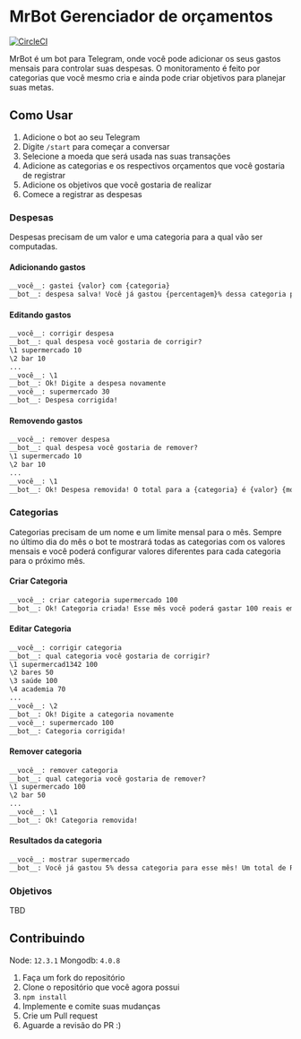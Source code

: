 # MrBot Gerenciador de orçamentos

[![CircleCI](https://circleci.com/gh/Mateus-Resende/mrbot-finance.svg?style=svg)](https://circleci.com/gh/Mateus-Resende/mrbot-finance)

MrBot é um bot para Telegram, onde você pode adicionar os seus gastos mensais para controlar suas despesas. O monitoramento é feito por categorias que você mesmo cria e ainda pode criar objetivos para planejar suas metas.

## Como Usar

1. Adicione o bot ao seu Telegram
2. Digite `/start` para começar a conversar
3. Selecione a moeda que será usada nas suas transações
4. Adicione as categorias e os respectivos orçamentos que você gostaria de registrar
5. Adicione os objetivos que você gostaria de realizar
6. Comece a registrar as despesas

### Despesas

Despesas precisam de um valor e uma categoria para a qual vão ser computadas.

#### Adicionando gastos

```md
__você__: gastei {valor} com {categoria}
__bot__: despesa salva! Você já gastou {percentagem}% dessa categoria para esse mês! Um total de R$ {valor}.
```

#### Editando gastos

```md
__você__: corrigir despesa
__bot__: qual despesa você gostaria de corrigir?
\1 supermercado 10
\2 bar 10
...
__você__: \1
__bot__: Ok! Digite a despesa novamente
__você__: supermercado 30
__bot__: Despesa corrigida!
```

#### Removendo gastos

```md
__você__: remover despesa
__bot__: qual despesa você gostaria de remover?
\1 supermercado 10
\2 bar 10
...
__você__: \1
__bot__: Ok! Despesa removida! O total para a {categoria} é {valor} {moeda}
```

### Categorias

Categorias precisam de um nome e um limite mensal para o mês. Sempre no último dia do mês o bot te mostrará todas as categorias com os valores mensais e você poderá configurar valores diferentes para cada categoria para o próximo mês.

#### Criar Categoria

```md
__você__: criar categoria supermercado 100
__bot__: Ok! Categoria criada! Esse mês você poderá gastar 100 reais em supermercado.
```

#### Editar Categoria

```md
__você__: corrigir categoria
__bot__: qual categoria você gostaria de corrigir?
\1 supermercad1342 100
\2 bares 50
\3 saúde 100
\4 academia 70
...
__você__: \2
__bot__: Ok! Digite a categoria novamente
__você__: supermercado 100
__bot__: Categoria corrigida!
```

#### Remover categoria

```md
__você__: remover categoria
__bot__: qual categoria você gostaria de remover?
\1 supermercado 100
\2 bar 50
...
__você__: \1
__bot__: Ok! Categoria removida!
```

#### Resultados da categoria

```md
__você__: mostrar supermercado
__bot__: Você já gastou 5% dessa categoria para esse mês! Um total de R$ 5,00
```

### Objetivos

TBD

## Contribuindo

Node: `12.3.1`
Mongodb: `4.0.8`

1. Faça um fork do repositório
2. Clone o repositório que você agora possui
3. `npm install`
4. Implemente e comite suas mudanças
5. Crie um Pull request
6. Aguarde a revisão do PR :)

